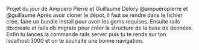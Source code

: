 Projet du jour de Ampuero Pierre et Guillaume Delory
@ampueropierre et @guillaume
Aprés avoir cloner le dépot, il faut se rendre dans le fichier crée, faire un bundle install pour avoir les gems requises.
Ensuite rails db:create et rails db:migrate pour créer la structure de la base de données.
Enfin  tu lances la commande rails server puis tu te rends sur ton localhost:3000 et on te souhaite une bonne navigation.


